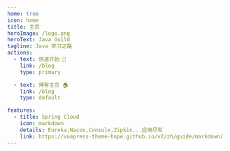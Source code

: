 ```yaml
---
home: true
icon: home
title: 主页
heroImage: /logo.png
heroText: Java Guild
tagline: Java 学习之路
actions:
  - text: 快速开始 🚀
    link: /blog
    type: primary

  - text: 博客主页 🏠
    link: /blog 
    type: default 

features:
  - title: Spring Cloud
    icon: markdown
    details: Eureka,Nacos,Consule,Zipkin...应用尽有
    link: https://vuepress-theme-hope.github.io/v2/zh/guide/markdown/
---
```

